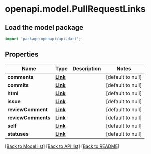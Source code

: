 # openapi.model.PullRequestLinks

## Load the model package
```dart
import 'package:openapi/api.dart';
```

## Properties
Name | Type | Description | Notes
------------ | ------------- | ------------- | -------------
**comments** | [**Link**](Link.md) |  | [default to null]
**commits** | [**Link**](Link.md) |  | [default to null]
**html** | [**Link**](Link.md) |  | [default to null]
**issue** | [**Link**](Link.md) |  | [default to null]
**reviewComment** | [**Link**](Link.md) |  | [default to null]
**reviewComments** | [**Link**](Link.md) |  | [default to null]
**self** | [**Link**](Link.md) |  | [default to null]
**statuses** | [**Link**](Link.md) |  | [default to null]

[[Back to Model list]](../README.md#documentation-for-models) [[Back to API list]](../README.md#documentation-for-api-endpoints) [[Back to README]](../README.md)


